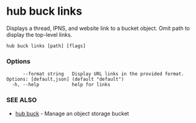 # hub buck links

Displays a thread, IPNS, and website link to a bucket object. Omit path to display the top-level links.

```
hub buck links [path] [flags]
```

### Options

```
      --format string   Display URL links in the provided format. Options: [default,json] (default "default")
  -h, --help            help for links
```

### SEE ALSO

-   [hub buck](hub_buck.md) - Manage an object storage bucket
